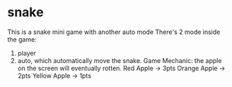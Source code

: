 # snake
This is a snake mini game with another auto mode
There's 2 mode inside the game: 
1. player
2. auto, which automatically move the snake.
Game Mechanic:
the apple on the screen will eventually rotten.
Red Apple -> 3pts
Orange Apple -> 2pts
Yellow Apple -> 1pts
